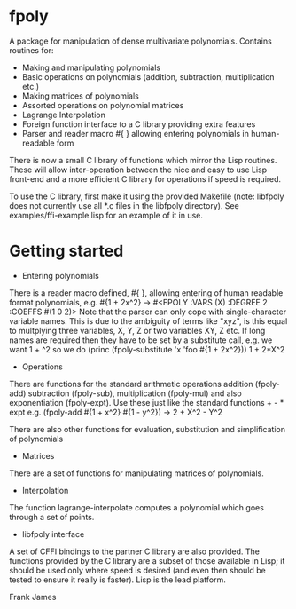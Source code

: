 fpoly
=====

A package for manipulation of dense multivariate polynomials. Contains routines for:

* Making and manipulating polynomials
* Basic operations on polynomials (addition, subtraction, multiplication etc.)
* Making matrices of polynomials
* Assorted operations on polynomial matrices
* Lagrange Interpolation
* Foreign function interface to a C library providing extra features
* Parser and reader macro #{ } allowing entering polynomials in human-readable form

There is now a small C library of functions which mirror the Lisp routines. These
will allow inter-operation between the nice and easy to use Lisp front-end and a more
efficient C library for operations if speed is required.

To use the C library, first make it using the provided Makefile (note: libfpoly does
not currently use all *.c files in the libfpoly directory).
See examples/ffi-example.lisp for an example of it in use.


Getting started
===

* Entering polynomials

There is a reader macro defined, #{ }, allowing entering of human readable format
polynomials, e.g. #{1 + 2x^2} -> #<FPOLY :VARS (X) :DEGREE 2 :COEFFS #(1 0 2)>
Note that the parser can only cope with single-character variable names.
This is due to the ambiguity of terms like "xyz", is this equal to multplying three variables,
X, Y, Z or two variables XY, Z etc. If long names are required then they have to be set
by a substitute call, e.g. we want 1 + <foo>^2 so we do
(princ (fpoly-substitute 'x 'foo #{1 + 2x^2})) 1 + 2*X^2

* Operations

There are functions for the standard arithmetic operations addition (fpoly-add) subtraction (fpoly-sub), multiplication (fpoly-mul) and also exponentiation (fpoly-expt).
Use these just like the standard functions + - * expt
e.g. (fpoly-add #{1 + x^2} #{1 - y^2}) -> 2 + X^2 - Y^2

There are also other functions for evaluation, substitution and simplification of polynomials

* Matrices

There are a set of functions for manipulating matrices of polynomials.

* Interpolation

The function lagrange-interpolate computes a polynomial which goes through a set of points.

* libfpoly interface

A set of CFFI bindings to the partner C library are also provided. The functions provided by
the C library are a subset of those available in Lisp; it should be used only where speed
is desired (and even then should be tested to ensure it really is faster).
Lisp is the lead platform.


Frank James

